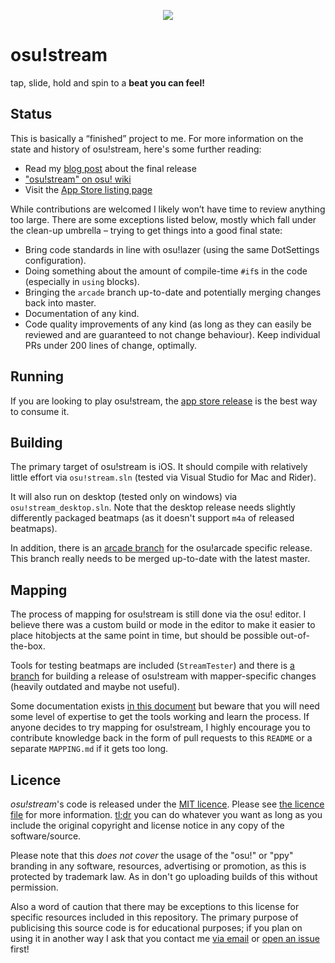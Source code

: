 <p align="center">
  <img src="Artwork/osu logo white.jpg">
</p>

# osu!stream

tap, slide, hold and spin to a **beat you can feel!**

## Status

This is basically a “finished” project to me. For more information on the state and history of osu!stream, here's some further reading:

- Read my [blog post](https://blog.ppy.sh/osu-stream-2020-release/) about the final release
- ["osu!stream" on osu! wiki](https://osu.ppy.sh/help/wiki/osu!stream)
- Visit the [App Store listing page](https://apps.apple.com/us/app/osu-stream/id436952197)

While contributions are welcomed I likely won’t have time to review anything too large. There are some exceptions listed below, mostly which fall under the clean-up umbrella – trying to get things into a good final state:

- Bring code standards in line with osu!lazer (using the same DotSettings configuration).
- Doing something about the amount of compile-time `#if`s in the code (especially in `using` blocks).
- Bringing the `arcade` branch up-to-date and potentially merging changes back into master.
- Documentation of any kind.
- Code quality improvements of any kind (as long as they can easily be reviewed and are guaranteed to not change behaviour). Keep individual PRs under 200 lines of change, optimally.

## Running

If you are looking to play osu!stream, the [app store release](https://apps.apple.com/us/app/osu-stream/id436952197) is the best way to consume it.

## Building

The primary target of osu!stream is iOS. It should compile with relatively little effort via `osu!stream.sln` (tested via Visual Studio for Mac and Rider).

It will also run on desktop (tested only on windows) via `osu!stream_desktop.sln`. Note that the desktop release needs slightly differently packaged beatmaps (as it doesn't support `m4a` of released beatmaps).

In addition, there is an [arcade branch](https://github.com/ppy/osu-stream/tree/arcade) for the osu!arcade specific release. This branch really needs to be merged up-to-date with the latest master.

## Mapping

The process of mapping for osu!stream is still done via the osu! editor. I believe there was a custom build or mode in the editor to make it easier to place hitobjects at the same point in time, but should be possible out-of-the-box.

Tools for testing beatmaps are included (`StreamTester`) and there is [a branch](https://github.com/ppy/osu-stream/tree/mapper) for building a release of osu!stream with mapper-specific changes (heavily outdated and maybe not useful).

Some documentation exists [in this document](https://docs.google.com/document/d/1FYmHhRX-onR-osgTS6uHSOZuu_0JEbfRZePVySvvr9g/edit?usp=sharing) but beware that you will need some level of expertise to get the tools working and learn the process. If anyone decides to try mapping for osu!stream, I highly encourage you to contribute knowledge back in the form of pull requests to this `README` or a separate `MAPPING.md` if it gets too long.

## Licence

*osu!stream*'s code is released under the [MIT licence](https://opensource.org/licenses/MIT). Please see [the licence file](LICENCE) for more information. [tl;dr](https://tldrlegal.com/license/mit-license) you can do whatever you want as long as you include the original copyright and license notice in any copy of the software/source.

Please note that this *does not cover* the usage of the "osu!" or "ppy" branding in any software, resources, advertising or promotion, as this is protected by trademark law. As in don't go uploading builds of this without permission.

Also a word of caution that there may be exceptions to this license for specific resources included in this repository. The primary purpose of publicising this source code is for educational purposes; if you plan on using it in another way I ask that you contact me [via email](mailto:pe@ppy.sh) or [open an issue](https://github.com/ppy/osu-stream/issues) first!

